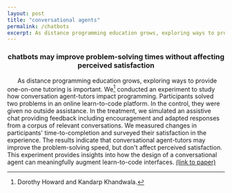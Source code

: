 ```yaml
---
layout: post
title: "conversational agents"
permalink: /chatbots
excerpt: As distance programming education grows, exploring ways to provide one-on-one tutoring is important. We conducted an experiment to study how conversation agent-tutors impact programming. Participants solved two problems in an online learn-to-code platform. In the control, they were given no outside assistance. In the treatment, we simulated an assistive chat providing feedback including encouragement and adapted responses from a corpus of relevant conversations.
---
```


### <center>chatbots may improve problem-solving times without affecting perceived satisfaction</center>

<!-- abstract -->
&nbsp;&nbsp;&nbsp;&nbsp;&nbsp;&nbsp;As distance programming education grows, exploring ways to provide one-on-one tutoring is important. We[^1] conducted an experiment to study how conversation agent-tutors impact programming. Participants solved two problems in an online learn-to-code platform. In the control, they were given no outside assistance. In the treatment, we simulated an assistive chat providing feedback including encouragement and adapted responses from a corpus of relevant conversations. <!-- note: sync with excerpt --> We measured changes in participants' time-to-completion and surveyed their satisfaction in the experience. The results indicate that conversational agent-tutors may improve the problem-solving speed, but don't affect perceived satisfaction. This experiment provides insights into how the design of a conversational agent can meaningfully augment learn-to-code interfaces. [(link to paper)](http://kandarp.xyz/files/kandarp-interaction-chatbots.pdf)

[^1]: Dorothy Howard and Kandarp Khandwala.

<!-- evaluated the design of a chatbot for augmenting learn-to-code UIs in place of live help -->

<!-- check out project proposal -->

